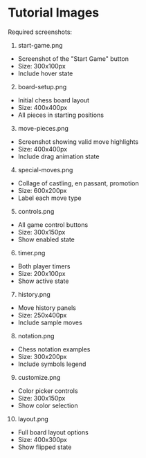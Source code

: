 # Tutorial Images

Required screenshots:

1. start-game.png
- Screenshot of the "Start Game" button
- Size: 300x100px
- Include hover state

2. board-setup.png
- Initial chess board layout
- Size: 400x400px
- All pieces in starting positions

3. move-pieces.png
- Screenshot showing valid move highlights
- Size: 400x400px
- Include drag animation state

4. special-moves.png
- Collage of castling, en passant, promotion
- Size: 600x200px
- Label each move type

5. controls.png
- All game control buttons
- Size: 300x150px
- Show enabled state

6. timer.png
- Both player timers
- Size: 200x100px
- Show active state

7. history.png
- Move history panels
- Size: 250x400px
- Include sample moves

8. notation.png
- Chess notation examples
- Size: 300x200px
- Include symbols legend

9. customize.png
- Color picker controls
- Size: 300x150px
- Show color selection

10. layout.png
- Full board layout options
- Size: 400x300px
- Show flipped state

